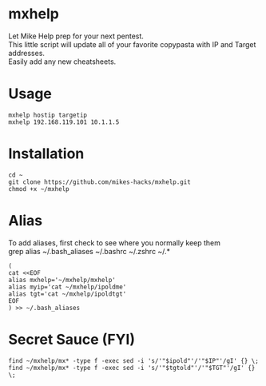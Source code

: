 # mxhelp
Let Mike Help prep for your next pentest.  
This little script will update all of your favorite copypasta with IP and Target addresses.  
Easily add any new cheatsheets.  

# Usage
```
mxhelp hostip targetip
mxhelp 192.168.119.101 10.1.1.5
```

# Installation
```
cd ~
git clone https://github.com/mikes-hacks/mxhelp.git
chmod +x ~/mxhelp
```

# Alias
To add aliases, first check to see where you normally keep them  
grep alias ~/.bash_aliases ~/.bashrc ~/.zshrc ~/.*

```
(
cat <<EOF
alias mxhelp='~/mxhelp/mxhelp'
alias myip='cat ~/mxhelp/ipoldme'
alias tgt='cat ~/mxhelp/ipoldtgt'
EOF
) >> ~/.bash_aliases
```

# Secret Sauce (FYI)
```
find ~/mxhelp/mx* -type f -exec sed -i 's/'"$ipold"'/'"$IP"'/gI' {} \;
find ~/mxhelp/mx* -type f -exec sed -i 's/'"$tgtold"'/'"$TGT"'/gI' {} \;
```
